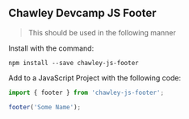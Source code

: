 ## Chawley Devcamp JS Footer

> This should be used in the following manner

Install with the command:

```
npm install --save chawley-js-footer
```
Add to a JavaScript Project with the following code:

```javascript
import { footer } from 'chawley-js-footer';

footer('Some Name');
```